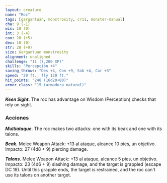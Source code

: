 ```yaml
---
layout: creature
name: "Roc"
tags: [gargantuan, monstrosity, cr11, monster-manual]
cha: 9 (-1)
wis: 10 (0)
int: 3 (-4)
con: 20 (+5)
dex: 10 (0)
str: 28 (+9)
size: Gargantuan monstrosity
alignment: unaligned
challenge: "11 (7,200 XP)"
skills: "Percepción +4"
saving_throws: "Des +4, Con +9, Sab +4, Car +3"
speed: "20 ft., fly 120 ft."
hit_points: "248 (16d20+80)"
armor_class: "15 (armadura natural)"
---
```


***Keen Sight.*** The roc has advantage on Wisdom (Perception) checks that rely on sight.

### Acciones

***Multiataque.*** The roc makes two attacks: one with its beak and one with its talons.

***Beak.*** Melee Weapon Attack: +13 al ataque, alcance 10 pies, un objetivo. Impacto: 27 (4d8 + 9) piercing damage.

***Talons.*** Melee Weapon Attack: +13 al ataque, alcance 5 pies, un objetivo. Impacto: 23 (4d6 + 9) slashing damage, and the target is grappled (escape DC 19). Until this grapple ends, the target is restrained, and the roc can't use its talons on another target.